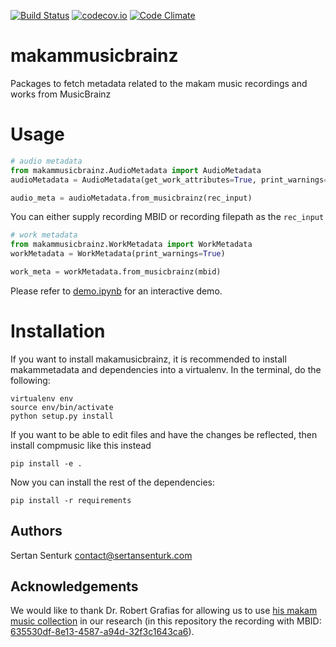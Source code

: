 [![Build Status](https://travis-ci.org/sertansenturk/makammusicbrainz.svg?branch=master)](https://travis-ci.org/sertansenturk/makammusicbrainz) [![codecov.io](https://codecov.io/github/sertansenturk/makammusicbrainz/coverage.svg?branch=master)](https://codecov.io/github/sertansenturk/makammusicbrainz?branch=master) [![Code Climate](https://codeclimate.com/github/sertansenturk/makammusicbrainz/badges/gpa.svg)](https://codeclimate.com/github/sertansenturk/makammusicbrainz)

# makammusicbrainz
Packages to fetch metadata related to the makam music recordings and works from MusicBrainz

Usage
============
```python
# audio metadata
from makammusicbrainz.AudioMetadata import AudioMetadata
audioMetadata = AudioMetadata(get_work_attributes=True, print_warnings=True)

audio_meta = audioMetadata.from_musicbrainz(rec_input)
```
You can either supply recording MBID or recording filepath as the `rec_input`

```python
# work metadata 
from makammusicbrainz.WorkMetadata import WorkMetadata
workMetadata = WorkMetadata(print_warnings=True)

work_meta = workMetadata.from_musicbrainz(mbid)
```

Please refer to [demo.ipynb](https://github.com/sertansenturk/makammusicbrainz/blob/master/demo.ipynb) for an interactive demo.

Installation
============

If you want to install makamusicbrainz, it is recommended to install makammetadata and dependencies into a virtualenv. In the terminal, do the following:

    virtualenv env
    source env/bin/activate
    python setup.py install

If you want to be able to edit files and have the changes be reflected, then
install compmusic like this instead

    pip install -e .

Now you can install the rest of the dependencies:

    pip install -r requirements

Authors
-------
Sertan Senturk
contact@sertansenturk.com

Acknowledgements
------
We would like to thank Dr. Robert Grafias for allowing us to use [his makam music collection](https://eee.uci.edu/programs/rgarfias/films.html) in our research (in this repository the recording with MBID: [635530df-8e13-4587-a94d-32f3c1643ca6](http://musicbrainz.org/recording/635530df-8e13-4587-a94d-32f3c1643ca6)).

